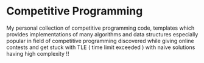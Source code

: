 # Competitive Programming
My personal collection of competitive programming code, templates which provides implementations of many algorithms and data structures especially popular in field of competitive programming discovered while giving online contests and get stuck with TLE ( time limit exceeded ) with naive solutions having high complexity !!
